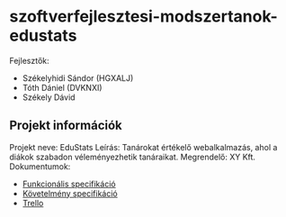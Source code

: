 # szoftverfejlesztesi-modszertanok-edustats

Fejlesztők:
- Székelyhidi Sándor (HGXALJ)
- Tóth Dániel (DVKNXI)
- Székely Dávid

## Projekt információk
Projekt neve: EduStats
Leírás: Tanárokat értékelő webalkalmazás, ahol a diákok szabadon véleményezhetik tanáraikat.
Megrendelő: XY Kft.
Dokumentumok:
- [Funkcionális specifikáció](docs/funkcionalis-specifikacio.md)
- [Követelmény specifikáció](docs/kovetelmeny-specifikacio.md)
- [Trello](https://trello.com/invite/b/66f1225365cb4963c25138a9/ATTIc5d3d7392d9ebbdac29da18a03ce05ac89E84852/edustats)
